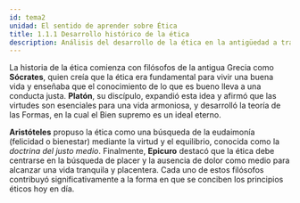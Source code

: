 ```yaml
---
id: tema2
unidad: El sentido de aprender sobre Ética
title: 1.1.1 Desarrollo histórico de la ética
description: Análisis del desarrollo de la ética en la antigüedad a través de los pensamientos de Sócrates, Platón, Aristóteles y Epicuro.
---
```


La historia de la ética comienza con filósofos de la antigua Grecia como **Sócrates**, quien creía que la ética era fundamental para vivir una buena vida y enseñaba que el conocimiento de lo que es bueno lleva a una conducta justa. **Platón**, su discípulo, expandió esta idea y afirmó que las virtudes son esenciales para una vida armoniosa, y desarrolló la teoría de las Formas, en la cual el Bien supremo es un ideal eterno.

**Aristóteles** propuso la ética como una búsqueda de la eudaimonía (felicidad o bienestar) mediante la virtud y el equilibrio, conocida como la *doctrina del justo medio*. Finalmente, **Epicuro** destacó que la ética debe centrarse en la búsqueda de placer y la ausencia de dolor como medio para alcanzar una vida tranquila y placentera. Cada uno de estos filósofos contribuyó significativamente a la forma en que se conciben los principios éticos hoy en día.